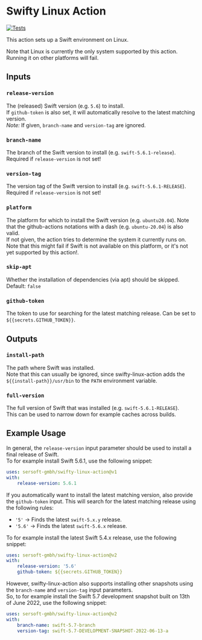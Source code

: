 # Swifty Linux Action

[![Tests](https://github.com/sersoft-gmbh/swifty-linux-action/actions/workflows/tests.yml/badge.svg)](https://github.com/sersoft-gmbh/swifty-linux-action/actions/workflows/tests.yml)

This action sets up a Swift environment on Linux.

Note that Linux is currently the only system supported by this action. Running it on other platforms will fail.

## Inputs

### `release-version`

The (released) Swift version (e.g. `5.6`) to install.<br/>
If `github-token` is also set, it will automatically resolve to the latest matching version.<br/>
*Note:* If given, `branch-name` and `version-tag` are ignored.

### `branch-name`

The branch of the Swift version to install (e.g. `swift-5.6.1-release`).<br/>
Required if `release-version` is not set!

### `version-tag`

The version tag of the Swift version to install (e.g. `swift-5.6.1-RELEASE`).<br/>
Required if `release-version` is not set!

### `platform`

The platform for which to install the Swift version (e.g. `ubuntu20.04`). Note that the github-actions notations with a dash (e.g. `ubuntu-20.04`) is also valid.<br/>
If not given, the action tries to determine the system it currently runs on. Note that this might fail if Swift is not available on this platform, or it's not yet supported by this action!.

### `skip-apt`

Whether the installation of dependencies (via apt) should be skipped.<br/>
Default: `false`

### `github-token`

The token to use for searching for the latest matching release. Can be set to `${{secrets.GITHUB_TOKEN}}`.

## Outputs

### `install-path`

The path where Swift was installed.<br/>
Note that this can usually be ignored, since swifty-linux-action adds the `${{install-path}}/usr/bin` to the `PATH` environment variable.

### `full-version`

The full version of Swift that was installed (e.g. `swift-5.6.1-RELEASE`).<br/>
This can be used to narrow down for example caches across builds.


## Example Usage

In general, the `release-version` input parameter should be used to install a final release of Swift.<br/>
To for example install Swift 5.6.1, use the following snippet:
```yaml
uses: sersoft-gmbh/swifty-linux-action@v1
with:
    release-version: 5.6.1
```

If you automatically want to install the latest matching version, also provide the `github-token` input.
This will search for the latest matching release using the following rules:
- `'5'` -> Finds the latest `swift-5.x.y` release.
- `'5.6'` -> Finds the latest `swift-5.6.x` release.

To for example install the latest Swift 5.4.x release, use the following snippet:
```yaml
uses: sersoft-gmbh/swifty-linux-action@v2
with:
    release-version: '5.6'
    github-token: ${{secrets.GITHUB_TOKEN}}
```

However, swifty-linux-action also supports installing other snapshots using the `branch-name` and `version-tag` input parameters.<br/>
So, to for example install the Swift 5.7 development snapshot built on 13th of June 2022, use the following snippet:

```yaml
uses: sersoft-gmbh/swifty-linux-action@v2
with:
    branch-name: swift-5.7-branch
    version-tag: swift-5.7-DEVELOPMENT-SNAPSHOT-2022-06-13-a
```
